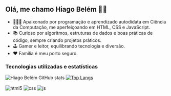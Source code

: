 ## Olá, me chamo Hiago Belém 👋🏽

- 🧑🏽‍💻 Apaixonado por programação e aprendizado autodidata em Ciência da Computação, me aperfeiçoando em HTML, CSS e JavaScript.
- 📚 Curioso por algoritmos, estruturas de dados e boas práticas de código, sempre criando projetos práticos.
- 🕹️ Gamer e leitor, equilibrando tecnologia e diversão.
- ❤️ Família é meu porto seguro.
  
### Tecnologias utilizadas e estatísticas

![Hiago Belém GitHub stats](https://github-readme-stats.vercel.app/api?username=hiagobelem&show_icons=true&theme=github_dark_dimmed)
[![Top Langs](https://github-readme-stats.vercel.app/api/top-langs/?username=hiagobelem&icons=true&theme=github_dark_dimmed)](https://github.com/hiagobelem/github-readme-stats)

<div style="display: inline_block">
  <img align="center" alt="html5" src="https://img.shields.io/badge/HTML5-E34F26?style=for-the-badge&logo=html5&logoColor=white" />
  <img align="center" alt="css" src="https://img.shields.io/badge/CSS3-1572B6?style=for-the-badge&logo=css3&logoColor=white" />
  <img align="center" alt="js" src="https://img.shields.io/badge/JavaScript-F7DF1E?style=for-the-badge&logo=javascript&logoColor=black" />
</div>
